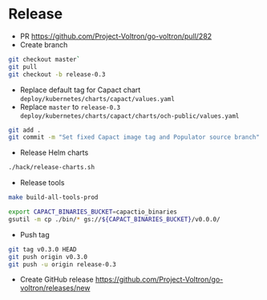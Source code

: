 # Release

- PR https://github.com/Project-Voltron/go-voltron/pull/282
- Create branch
```bash
git checkout master`
git pull
git checkout -b release-0.3
```

- Replace default tag for Capact chart
    `deploy/kubernetes/charts/capact/values.yaml`
- Replace `master` to `release-0.3`
  `deploy/kubernetes/charts/capact/charts/och-public/values.yaml`

```bash
git add .
git commit -m "Set fixed Capact image tag and Populator source branch"
```

- Release Helm charts
```bash
./hack/release-charts.sh
```

- Release tools
```bash
make build-all-tools-prod

export CAPACT_BINARIES_BUCKET=capactio_binaries
gsutil -m cp ./bin/* gs://${CAPACT_BINARIES_BUCKET}/v0.0.0/
```

- Push tag
```bash
git tag v0.3.0 HEAD
git push origin v0.3.0
git push -u origin release-0.3
```

- Create GitHub release https://github.com/Project-Voltron/go-voltron/releases/new

